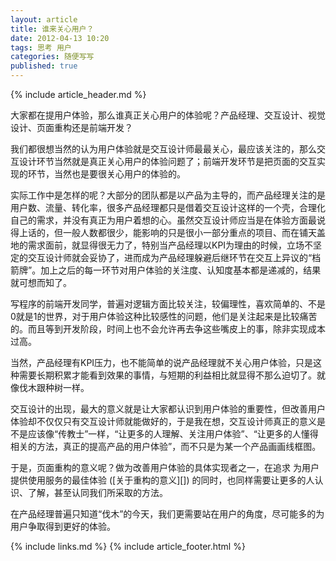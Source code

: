 ```yaml
---
layout: article
title: 谁来关心用户？
date: 2012-04-13 10:20
tags: 思考 用户
categories: 随便写写
published: true
---
```


{% include  article_header.md %}

大家都在提用户体验，那么谁真正关心用户的体验呢？产品经理、交互设计、视觉设计、页面重构还是前端开发？

我们都很想当然的认为用户体验就是交互设计师最最关心，最应该关注的，那么交互设计环节当然就是真正关心用户的体验问题了；前端开发环节是把页面的交互实现的环节，当然也是要很关心用户的体验的。

实际工作中是怎样的呢？大部分的团队都是以产品为主导的，而产品经理关注的是用户数、流量、转化率，很多产品经理都只是借着交互设计这样的一个壳，合理化自己的需求，并没有真正为用户着想的心。虽然交互设计师应当是在体验方面最说得上话的，但一般人数都很少，能影响的只是很小一部分重点的项目、而在铺天盖地的需求面前，就显得很无力了，特别当产品经理以KPI为理由的时候，立场不坚定的交互设计师就会妥协了，进而成为产品经理躲避后继环节在交互上异议的“档箭牌”。加上之后的每一环节对用户体验的关注度、认知度基本都是递减的，结果就可想而知了。

写程序的前端开发同学，普遍对逻辑方面比较关注，较偏理性，喜欢简单的、不是0就是1的世界，对于用户体验这种比较感性的问题，他们是关注起来是比较痛苦的。而且等到开发阶段，时间上也不会允许再去争这些嘴皮上的事，除非实现成本过高。

当然，产品经理有KPI压力，也不能简单的说产品经理就不关心用户体验，只是这种需要长期积累才能看到效果的事情，与短期的利益相比就显得不那么迫切了。就像伐木跟种树一样。

交互设计的出现，最大的意义就是让大家都认识到用户体验的重要性，但改善用户体验却不仅仅只有交互设计师就能做好的，于是我在想，交互设计师真正的意义是不是应该像“传教士”一样，“让更多的人理解、关注用户体验”、“让更多的人懂得相关的方法，真正的提高产品的用户体验”，而不只是为某一个产品画画线框图。

于是，页面重构的意义呢？做为改善用户体验的具体实现者之一，在追求 为用户提供使用服务的最佳体验 ([关于重构的意义][]) 的同时，也同样需要让更多的人认识、了解，甚至认同我们所采取的方法。

在产品经理普遍只知道“伐木”的今天，我们更需要站在用户的角度，尽可能多的为用户争取得到更好的体验。

{% include links.md %}
{% include article_footer.html %}
